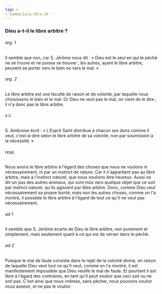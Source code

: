```yaml
---
tags : 
- Summa/Ia/q.19/a.10
---
```


### Dieu a-t-il le libre arbitre ?

###### arg. 1
Il semble que non, car S. Jérôme nous dit : « Dieu est le seul en qui le péché ne se trouve et ne puisse se trouver ; les autres, ayant le libre arbitre, peuvent se porter vers le bien ou vers le mal. » 

###### arg. 2
Le libre arbitre est une faculté de raison et de volonté, par laquelle nous choisissons le bien et le mal. Or Dieu ne veut pas le mal, on vient de le dire ; il n'a donc pas le libre arbitre. 

###### s.c.
S. Ambroise écrit : « L'Esprit Saint distribue à chacun ses dons comme il veut, c'est-à-dire selon le libre arbitre de sa volonté, non par soumission à la nécessité. » 

###### resp.
Nous avons le libre arbitre à l'égard des choses que nous ne voulons ni nécessairement, ni par un instinct de nature. Car il n'appartient pas au libre arbitre, mais à l'instinct naturel, que nous voulions être heureux. Aussi ne dit-on pas des autres animaux, qui sont mûs vers quelque objet que ce soit par instinct naturel, qu'ils agissent par libre arbitre. Donc, comme Dieu veut nécessairement sa propre bonté, mais non les autres choses, comme on l'a montré, il possède le libre arbitre à l'égard de tout ce qu'il ne veut pas nécessairement. 

###### ad 1
Il semble que S. Jérôme écarte de Dieu le libre arbitre, non purement et simplement, mais seulement quant à ce qui est de verser dans le péché. 

###### ad 2
Puisque le mal de faute consiste dans le rejet de la volonté divine, en raison de laquelle Dieu veut tout ce qu'il veut, comme on l'a montré, il est manifestement impossible que Dieu veuille le mal de faute. Et pourtant il est libre à l'égard des contraires, en tant qu'il peut vouloir que ceci soit ou ne soit pas. C'est ainsi que nous-mêmes, sans pécher, nous pouvons vouloir nous asseoir, et ne pas le vouloir. 



